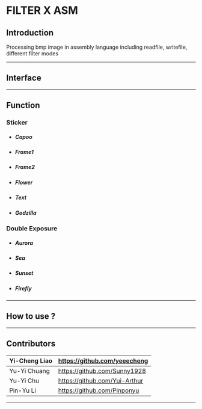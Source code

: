 # FILTER X ASM


## Introduction

Processing bmp image in assembly language including readfile, writefile, different filter modes

***


## Interface 


***

## Function 

### Sticker


* ##### Capoo

* ##### Frame1
* ##### Frame2
* ##### Flower
* ##### Text
* ##### Godzilla


### Double Exposure 

* ##### Aurora
* ##### Sea
* ##### Sunset
* ##### Firefly








***

## How to use ?



*** 

## Contributors

|Yi-Cheng Liao |https://github.com/yeeecheng| 
| :-----|:-----|
|Yu-Yi Chuang | https://github.com/Sunny1928|
|Yu-Yi Chu | https://github.com/Yui-Arthur|
|Pin-Yu Li |https://github.com/Pinponyu|

***
